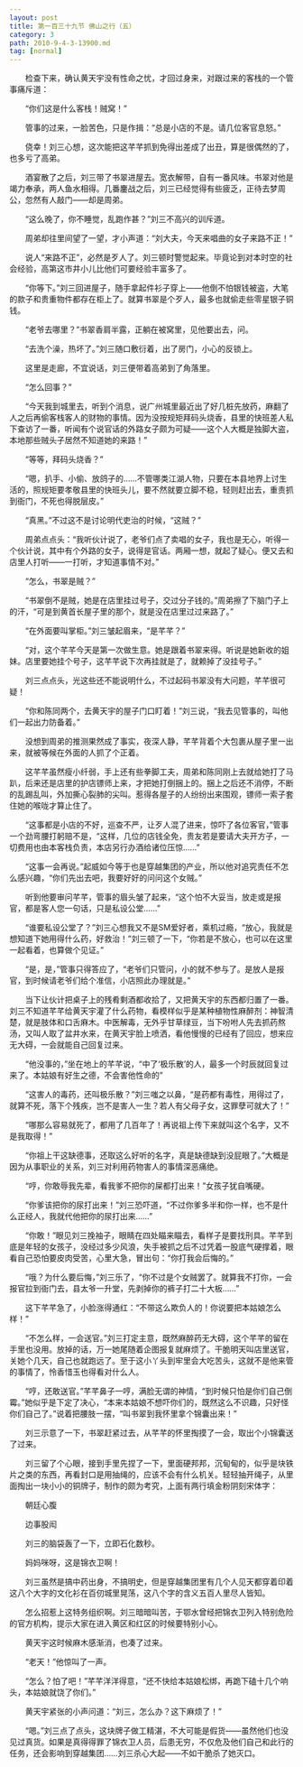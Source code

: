 ```yaml
---
layout: post
title: 第一百三十九节 佛山之行（五）
category: 3
path: 2010-9-4-3-13900.md
tag: [normal]
---
```


　　检查下来，确认黄天宇没有性命之忧，才回过身来，对跟过来的客栈的一个管事痛斥道：

　　“你们这是什么客栈！贼窝！”

　　管事的过来，一脸苦色，只是作揖：“总是小店的不是。请几位客官息怒。”

　　侥幸！刘三心想，这次能把这芊芊抓到免得出差成了出丑，算是很偶然的了，也多亏了高弟。

　　酒宴散了之后，刘三带了书翠进屋去。宽衣解带，自有一番风味。书翠对他是竭力奉承，两人鱼水相得。几番鏖战之后，刘三已经觉得有些疲乏，正待去梦周公，忽然有人敲门——却是周弟。

　　“这么晚了，你不睡觉，乱跑作甚？”刘三不高兴的训斥道。

　　周弟却往里间望了一望，才小声道：“刘大夫，今天来唱曲的女子来路不正！”

　　说人“来路不正”，必然是歹人了。刘三顿时警觉起来。毕竟论到对本时空的社会经验，高第这市井小儿比他们可要经验丰富多了。

　　“你等下。”刘三回进屋子，随手拿起件衫子穿上——他倒不怕银钱被盗，大笔的款子和贵重物件都存在柜上了。就算书翠是个歹人，最多也就偷走些零星银子铜钱。

　　“老爷去哪里？”书翠香肩半露，正躺在被窝里，见他要出去，问。

　　“去洗个澡，热坏了。”刘三随口敷衍着，出了房门，小心的反锁上。

　　这里是走廊，不宜说话，刘三便带着高弟到了角落里。

　　“怎么回事？”

　　“今天我到城里去，听到个消息，说广州城里最近出了好几桩先放药，麻翻了人之后再偷客栈客人的财物的事情。因为没按规矩拜码头烧香，县里的快班差人私下查访了一番，听闻有个说官话的外路女子颇为可疑——这个人大概是独脚大盗，本地那些贼头子居然不知道她的来路！”

　　“等等，拜码头烧香？”

　　“嗯，扒手、小偷、放鸽子的……不管哪类江湖人物，只要在本县地界上讨生活的，照规矩要孝敬县里的快班头儿，要不然就要立脚不稳，轻则赶出去，重责抓到衙门，不死也得脱层皮。”

　　“真黑。”不过这不是讨论明代吏治的时候，“这贼？”

　　周弟点点头：“我听伙计说了，老爷们点了卖唱的女子，我也是无心，听得一个伙计说，其中有个外路的女子，说得是官话。两厢一想，就起了疑心。便又去和店里人打听——一打听，才知道事情不对。”

　　“怎么，书翠是贼？”

　　“书翠倒不是贼，她是在店里挂过号子，交过分子钱的。”周弟擦了下脑门子上的汗，“可是到黄首长屋子里的那个，就是没在店里过过来路了。”

　　“在外面要叫掌柜。”刘三皱起眉来，“是芊芊？”

　　“对，这个芊芊今天是第一次做生意。她是跟着书翠来得。听说是她新收的姐妹。店里要她挂个号子，这芊芊说下次再挂就是了，就赖掉了没挂号子。”

　　刘三点点头，光这些还不能说明什么，不过起码书翠没有大问题，芊芊很可疑！

　　“你和陈同两个，去黄天宇的屋子门口盯着！”刘三说，“我去见管事的，叫他们一起出力防备着。”

　　没想到周弟的推测果然成了事实，夜深人静，芊芊背着个大包裹从屋子里一出来，就被等候在外面的人抓了个正着。

　　这芊芊虽然瘦小纤弱，手上还有些拳脚工夫，周弟和陈同刚上去就给她打了马趴，后来还是店里的护店镖师上来，才把她打倒捆上的。捆上之后还不消停，不断的乱踢乱叫，外加撕心裂肺的尖叫。惹得各屋子的人纷纷出来围观，镖师一索子套住她的喉咙才算止住了。

　　“这事都是小店的不好，巡查不严，让歹人混了进来，惊吓了各位客官，”管事一个劲弯腰打躬赔不是，“这样，几位的店钱全免，贵友若是要请大夫开方子，一切费用也由本客栈负责，本店另行办酒给诸位压惊……”

　　“这事一会再说。”起威如今等于也是穿越集团的产业，所以他对追究责任不怎么感兴趣，“你们先出去吧，我要好好的问问这个女贼。”

　　听到他要审问芊芊，管事的眉头皱了起来，“这个怕不大妥当，放走或是报官，都是客人您一句话，只是私设公堂……”

　　“谁要私设公堂了？”刘三心想我又不是SM爱好者，乘机过瘾，“放心，我就是想知道下她用得什么药，好救治！”刘三顿了一下，“你若是不放心，也可以在这里一起看着，也算做个见证。”

　　“是，是，”管事只得答应了，“老爷们只管问，小的就不参与了。是放人是报官，到时候请老爷们给个准信，小店照此办理就是。”

　　当下让伙计把桌子上的残肴剩酒都收拾了，又把黄天宇的东西都归置了一番。刘三不知道芊芊给黄天宇灌了什么药物，看模样似乎是某种植物性麻醉剂：神智清楚，就是肢体和口舌麻木。中医解毒，无外乎甘草绿豆，当下吩咐人先去抓药熬汤，又叫人取了盆井水来，在黄天宇脸上喷洒，看他慢慢的已经有了回应，想来应无大碍，一会就能自己回复过来。

　　“他没事的，”坐在地上的芊芊说，“中了‘极乐散’的人，最多一个时辰就回复过来了。本姑娘有好生之德，不会害他性命的”

　　“这害人的毒药，还叫极乐散？”刘三嗤之以鼻，“是药都有毒性，用得过了，就算不死，落下个残疾，岂不是害人一生？若人有父母子女，这罪孽可就大了！”

　　“哪那么容易就死了，都用了几百年了！再说祖上传下来就叫这个名字，又不是我取得！”

　　“你祖上干这缺德事，还取这么好听的名字，真是缺德缺到没屁眼了。”大概是因为从事职业的关系，刘三对利用药物害人的事情深恶痛绝。

　　“哼，你敢辱我先辈，看我爹不把你的屎都打出来！”女孩子犹自嘴硬。

　　“你爹该把你的尿打出来！”刘三恐吓道，“不过你爹多半和你一样，也不是什么正经人，我就代他把你的尿打出来……”

　　“你敢！”眼见刘三挽袖子，眼睛在四处瞄来瞄去，看样子是要找刑具。芊芊到底是年轻的女孩子，没经过多少风浪，失手被抓之后不过凭着一股底气硬撑着，眼看自己恐怕要皮肉受苦，心里大急，冒出句：“你打我会后悔的。”

　　“哦？为什么要后悔，”刘三乐了，“你不过是个女贼罢了。就算我不打你，一会报官拉到衙门去，县太爷一升堂，先剥掉你的裤子打二十大板……”

　　这下芊芊急了，小脸涨得通红：“不带这么欺负人的！你说要把本姑娘怎么样！”

　　“不怎么样，一会送官。”刘三打定主意，既然麻醉药无大碍，这个芊芊的留在手里也没用。放掉的话，万一她尾随着企图报复就麻烦了。干脆明天叫店里送官，关她个几天，自己也就跑远了。至于这小丫头到牢里会大吃苦头，这就不是他来管的事情了，怜香惜玉也得看对什么人。

　　“哼，还敢送官。”芊芊鼻子一哼，满脸无谓的神情，“到时候只怕是你们自己倒霉。”她似乎是下定了决心，“本来本姑娘不想吓你们的，既然这么不识趣，只好怪你们自己了。”说着把腰肢一摆，“叫书翠到我怀里拿个锦囊出来！”

　　刘三示意了一下，书翠赶紧过去，从芊芊的怀里掏摸了一会，取出个小锦囊送了过来。

　　刘三留了个心眼，接到手里先捏了一下，里面硬邦邦，沉甸甸的，似乎是块铁片之类的东西，再看封口是用抽绳的，应该不会有什么机关。轻轻抽开绳子，从里面掏出一块小小的铜牌子，制作的颇为考究，上面有两行填金粉阴刻宋体字：

　　朝廷心腹

　　边事股闳

　　刘三的脑袋轰了一下，立即石化数秒。

　　妈妈咪呀，这是锦衣卫啊！

　　刘三虽然是搞中药出身，不搞明史，但是穿越集团里有几个人见天都穿着印着这八个大字的文化衫在百仞城里晃荡，这八个字的含义五百人里尽人皆知。

　　怎么招惹上这特务组织啊。刘三暗暗叫苦，于鄂水曾经把锦衣卫列入特别危险的官方机构，提示大家在进入黄区和红区的时候要特别小心。

　　黄天宇这时候麻木感渐消，也凑了过来。

　　“老天！”他惊叫了一声。

　　“怎么？怕了吧！”芊芊洋洋得意，“还不快给本姑娘松绑，再跪下磕十几个响头，本姑娘就饶了你们。”

　　黄天宇紧张的小声问道：“刘三，怎么办？这下麻烦了！”

　　“嗯。”刘三点了点头，这块牌子做工精湛，不大可能是假货——虽然他们也没见过真货。如果是真得得罪了锦衣卫人员，后患无穷，不仅危及他们自己和此行的任务，还会影响到穿越集团……刘三杀心大起——不如干脆杀了她灭口。

